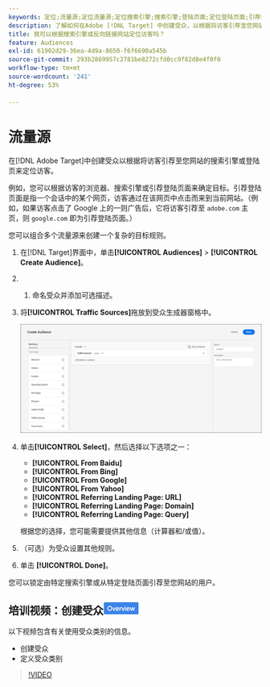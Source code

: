 ```yaml
---
keywords: 定位;流量源;定位流量源;定位搜索引擎;搜索引擎;登陆页面;定位登陆页面;引荐登陆页面
description: 了解如何在Adobe [!DNL Target] 中创建受众，以根据将访客引荐至您网站的搜索引擎或登陆页来定位访客。
title: 我可以根据搜索引擎或反向链接网站定位访客吗？
feature: Audiences
exl-id: 61902d29-36ea-4d9a-8650-f6f6690a545b
source-git-commit: 293b2869957c2781be8272cfd0cc9f82d8e4f0f0
workflow-type: tm+mt
source-wordcount: '241'
ht-degree: 53%

---
```


# 流量源

在[!DNL Adobe Target]中创建受众以根据将访客引荐至您网站的搜索引擎或登陆页来定位访客。

例如，您可以根据访客的浏览器、搜索引擎或引荐登陆页面来确定目标。引荐登陆页面是指一个会话中的某个网页，访客通过在该网页中点击而来到当前网站。（例如，如果访客点击了 Google 上的一则广告后，它将访客引荐至 `adobe.com` 主页，则 `google.com` 即为引荐登陆页面。）

您可以组合多个流量源来创建一个复杂的目标规则。

1. 在[!DNL Target]界面中，单击&#x200B;**[!UICONTROL Audiences]** > **[!UICONTROL Create Audience]**。
1. &#x200B;
   1. 命名受众并添加可选描述。
1. 将&#x200B;**[!UICONTROL Traffic Sources]**&#x200B;拖放到受众生成器窗格中。

   ![target_traffic_source图像](assets/target_traffic_source.png)

1. 单击&#x200B;**[!UICONTROL Select]**，然后选择以下选项之一：

   * **[!UICONTROL From Baidu]**
   * **[!UICONTROL From Bing]**
   * **[!UICONTROL From Google]**
   * **[!UICONTROL From Yahoo]**
   * **[!UICONTROL Referring Landing Page: URL]**
   * **[!UICONTROL Referring Landing Page: Domain]**
   * **[!UICONTROL Referring Landing Page: Query]**

   根据您的选择，您可能需要提供其他信息（计算器和/或值）。

1. （可选）为受众设置其他规则。
1. 单击 **[!UICONTROL Done]**。

您可以锁定由特定搜索引擎或从特定登陆页面引荐至您网站的用户。

## 培训视频：创建受众![概述徽章](/help/main/assets/overview.png)

以下视频包含有关使用受众类别的信息。

* 创建受众
* 定义受众类别

>[!VIDEO](https://video.tv.adobe.com/v/17392)
